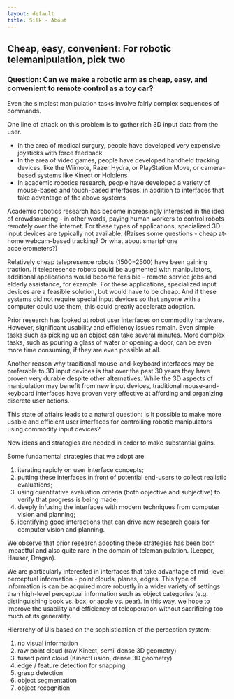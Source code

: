 ```yaml
---
layout: default 
title: Silk - About 
---
```


## Cheap, easy, convenient: For robotic telemanipulation, pick two

### Question: Can we make a robotic arm as cheap, easy, and convenient to remote control as a toy car?

Even the simplest manipulation tasks involve fairly complex sequences of commands.

One line of attack on this problem is to gather rich 3D input data from the user.

- In the area of medical surgury, people have developed very expensive joysticks with force feedback 
- In the area of video games, people have developed handheld tracking devices, like the Wiimote, Razer Hydra, or PlayStation Move, or camera-based systems like Kinect or Hololens
- In academic robotics research, people have developed a variety of mouse-based and touch-based interfaces, in addition to interfaces that take advantage of the above systems

Academic robotics research has become increasingly interested in the idea of crowdsourcing - in other words, paying human workers to control robots remotely over the internet. For these types of applications, specialized 3D input devices are typically not available.
(Raises some questions - cheap at-home webcam-based tracking? Or what about smartphone accelerometers?)

Relatively cheap telepresence robots ($1500-$2500) have been gaining traction. If telepresence robots could be augmented with manipulators, additional applications would become feasible - remote service jobs and elderly assistance, for example. For these applications, specialized input devices are a feasible solution, but would have to be cheap. And if these systems did not require special input devices so that anyone with a computer could use them, this could greatly accelerate adoption.

Prior research has looked at robot user interfaces on commodity hardware. However, significant usability and efficiency issues remain. Even simple tasks such as picking up an object can take several minutes. More complex tasks, such as pouring a glass of water or opening a door, can be even more time consuming, if they are even possible at all.

Another reason why traditional mouse-and-keyboard interfaces may be preferable to 3D input devices is that over the past 30 years they have proven very durable despite other alternatives. While the 3D aspects of manipulation may benefit from new input devices, traditional mouse-and-keyboard interfaces have proven very effective at affording and organizing discrete user actions.

This state of affairs leads to a natural question: is it possible to make more usable and efficient user interfaces for controlling robotic manipulators using commodity input devices?

New ideas and strategies are needed in order to make substantial gains.

Some fundamental strategies that we adopt are:

1. iterating rapidly on user interface concepts;
2. putting these interfaces in front of potential end-users to collect realistic evaluations;
3. using quantitative evaluation criteria (both objective and subjective) to verify that progress is being made;
4. deeply infusing the interfaces with modern techniques from computer vision and planning;
5. identifying good interactions that can drive new research goals for computer vision and planning.

We observe that prior research adopting these strategies has been both impactful and also quite rare in the domain of telemanipulation. (Leeper, Hauser, Dragan).

We are particularly interested in interfaces that take advantage of mid-level perceptual information - point clouds, planes, edges. This type of information is can be acquired more robustly in a wider variety of settings than high-level perceptual information such as object categories (e.g. distinguishing book vs. box, or apple vs. pear). In this way, we hope to improve the usability and efficiency of teleoperation without sacrificing too much of its generality.

Hierarchy of UIs based on the sophistication of the perception system:

1. no visual information
2. raw point cloud (raw Kinect, semi-dense 3D geometry)
3. fused point cloud (KinectFusion, dense 3D geometry)
4. edge / feature detection for snapping
5. grasp detection
6. object segmentation
7. object recognition

